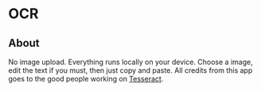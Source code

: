 # OCR

## About

No image upload. Everything runs locally on your device. Choose a image, edit the text if you must, then just copy and paste. All credits from this app goes to the good people working on [Tesseract](https://tesseract.projectnaptha.com/).
